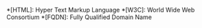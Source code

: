*[HTML]: Hyper Text Markup Language
*[W3C]: World Wide Web Consortium
*[FQDN]: Fully Qualified Domain Name